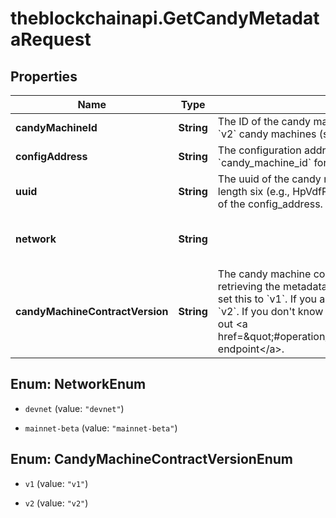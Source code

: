 # theblockchainapi.GetCandyMetadataRequest

## Properties

Name | Type | Description | Notes
------------ | ------------- | ------------- | -------------
**candyMachineId** | **String** | The ID of the candy machine. This is the same as &#x60;config_address&#x60; for &#x60;v2&#x60; candy machines (supply either).  | [optional] 
**configAddress** | **String** | The configuration address of the candy machine. This is the same as &#x60;candy_machine_id&#x60; for &#x60;v2&#x60; candy machines (supply either).  | [optional] 
**uuid** | **String** | The uuid of the candy machine. This is an alphanumeric string of length six (e.g., HpVdfP), which corresponds to the first six characters of the config_address.  | [optional] 
**network** | **String** |  | [optional] [default to &#39;devnet&#39;]
**candyMachineContractVersion** | **String** | The candy machine contract of the candy machine for which you are retrieving the metadata. If you are providing &#x60;v1&#x60; candy machine ID, set this to &#x60;v1&#x60;. If you are providing &#x60;v2&#x60; candy machine ID, set this to &#x60;v2&#x60;. If you don&#39;t know which version your candy machine is, check out &lt;a href&#x3D;\&quot;#operation/solanaGetAccountIsCandyMachine\&quot;&gt;this endpoint&lt;/a&gt;.  | [optional] [default to &#39;v1&#39;]



## Enum: NetworkEnum


* `devnet` (value: `"devnet"`)

* `mainnet-beta` (value: `"mainnet-beta"`)





## Enum: CandyMachineContractVersionEnum


* `v1` (value: `"v1"`)

* `v2` (value: `"v2"`)




